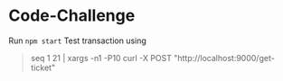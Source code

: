 # Code-Challenge
Run
````npm start````
Test transaction using
> seq 1 21 | xargs -n1 -P10 curl -X POST "http://localhost:9000/get-ticket"
